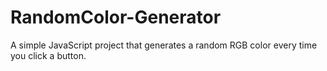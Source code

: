 # RandomColor-Generator
A simple JavaScript project that generates a random RGB color every time you click a button.
